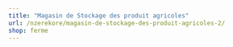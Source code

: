 ```yaml
---
title: "Magasin de Stockage des produit agricoles"
url: /nzerekore/magasin-de-stockage-des-produit-agricoles-2/
shop: ferme
---
```

